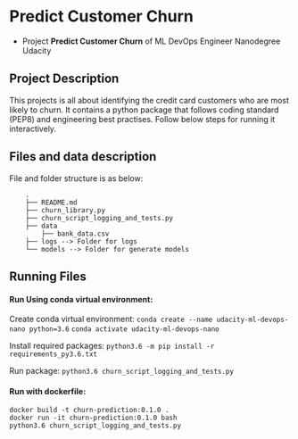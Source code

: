 # Predict Customer Churn

- Project **Predict Customer Churn** of ML DevOps Engineer Nanodegree Udacity

## Project Description
This projects is all about identifying the credit card customers who are most likely to churn. It contains a python package that follows coding standard (PEP8) and engineering best practises. Follow below steps for running it interactively. 

## Files and data description
File and folder structure is as below:
```
    .
    ├── README.md
    ├── churn_library.py
    ├── churn_script_logging_and_tests.py
    ├── data
        ├── bank_data.csv
    ├── logs --> Folder for logs
    └── models --> Folder for generate models
```


## Running Files

#### Run Using conda virtual environment:
Create conda virtual environment:
`conda create --name udacity-ml-devops-nano python=3.6`
`conda activate udacity-ml-devops-nano`

Install required packages:
`python3.6 -m pip install -r requirements_py3.6.txt`

Run package:
`python3.6 churn_script_logging_and_tests.py`


#### Run with dockerfile:
```
docker build -t churn-prediction:0.1.0 .
docker run -it churn-prediction:0.1.0 bash
python3.6 churn_script_logging_and_tests.py
```




